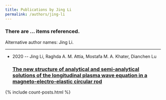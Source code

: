 ```yaml
---
title: Publications by Jing Li
permalink: /authors/jing-li
---
```


<h3 id="number-posts">There are ... items referenced.</h3>
<p id='info-authors'>Alternative author names: Jing Li.</p>
<hr />
<ul class="post-list">
<li><span class='post-meta'>2020 -- Jing Li, Raghda A. M. Attia, Mostafa M. A. Khater, Dianchen Lu</span><h3><a class='post-link' href="{{ site.baseurl }}/the-new-structure-of-analytical-and-semi-analytical-solutions-of-the-longitudinal-plasma-wave-equation-in-a-magneto-electro-elastic-circular-rod">The new structure of analytical and semi-analytical solutions of the longitudinal plasma wave equation in a magneto-electro-elastic circular rod</a></h3></li>

</ul>
{% include count-posts.html %}
